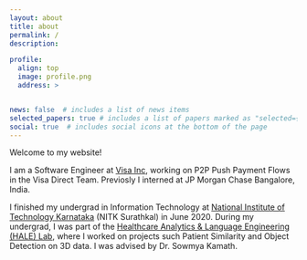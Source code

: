 ```yaml
---
layout: about
title: about
permalink: /
description: 

profile:
  align: top
  image: profile.png
  address: >


news: false  # includes a list of news items
selected_papers: true # includes a list of papers marked as "selected={true}"
social: true  # includes social icons at the bottom of the page
---
```

Welcome to my website!

I am a Software Engineer at [Visa Inc](https://www.visa.co.in/), working on P2P Push Payment Flows in the Visa Direct Team. Previosly I interned at JP Morgan Chase Bangalore, India.

I finished my undergrad in Information Technology at [National Institute of Technology Karnataka](https://www.nitk.ac.in/) (NITK Surathkal) in June 2020. During my undergrad, I was part of the [Healthcare Analytics & Language Engineering (HALE) Lab](https://halelabnitk.github.io/index.html), where I worked on projects such Patient Similarity and Object Detection on 3D data. I was advised by Dr. Sowmya Kamath. 


